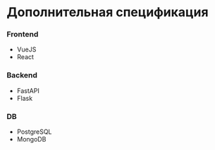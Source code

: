 # Дополнительная спецификация

### Frontend

- VueJS
- React

### Backend

- FastAPI
- Flask

### DB

- PostgreSQL
- MongoDB
